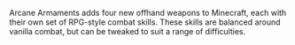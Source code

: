 Arcane Armaments adds four new offhand weapons to Minecraft, each with their own set of RPG-style combat skills. These skills are balanced around vanilla combat, but can be tweaked to suit a range of difficulties.
